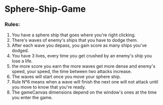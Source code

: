 # Sphere-Ship-Game
### **Rules:**
1. You have a sphere ship that goes where you're right clicking.
2. There's waves of enemy's ships that you have to dodge them.
3. After each wave you depass, you gain score as many ships you've dodged.
4. You have 3 lives, every time you get crushed by an enemy's ship you lose a life.
5. the more score you earn the more waves get more dense and enemy's speed, your speed, the time between two attacks increase.
6. The waves will start once you move your sphere ship.
7. Rule N°6 means when a wave will finish the next one will not attack until you move to know that you're ready.
8. The gameCanvas dimensions depend on the window's ones at the time you enter the game.
